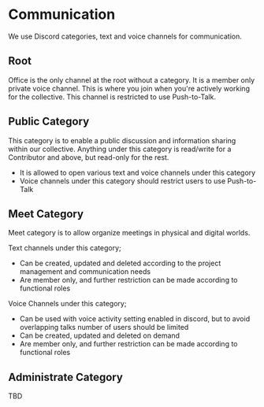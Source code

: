 # Communication

We use Discord categories, text and voice channels for communication.

## Root

Office is the only channel at the root without a category. It is a member only
private voice channel. This is where you join when you're actively working for
the collective. This channel is restricted to use Push-to-Talk.

## Public Category

This category is to enable a public discussion and information sharing within
our collective. Anything under this category is read/write for a Contributor and
above, but read-only for the rest.

- It is allowed to open various text and voice channels under this category
- Voice channels under this category should restrict users to use Push-to-Talk

## Meet Category

Meet category is to allow organize meetings in physical and digital worlds.

Text channels under this category;

- Can be created, updated and deleted according to the project management and
  communication needs
- Are member only, and further restriction can be made according to functional
  roles

Voice Channels under this category;

- Can be used with voice activity setting enabled in discord, but to avoid
  overlapping talks number of users should be limited
- Can be created, updated and deleted on demand
- Are member only, and further restriction can be made according to functional
  roles

## Administrate Category

TBD
